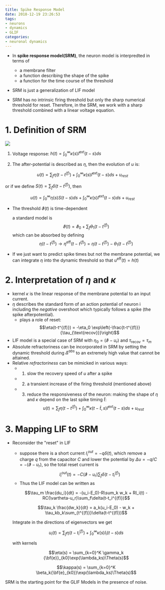 ```yaml
---
title: Spike Response Model
date: 2018-12-19 23:26:53
tags:
- neurons
- dynamics
- GLIF
categories:
- neuronal dynamics
---
```


- In **spike response model(SRM)**, the neuron model is interpredted in terms of 
  - a membrane filter
  - a function describing the shape of the spike
  - a function for the time course of the threshold

- SRM is just a generalization of LIF model
- SRM has no intrinsic firing threshold but only the sharp numerical threshold for reset. Therefore, in the SRM, we work with a sharp threshold combined with a linear voltage equation.

# 1. Definition of SRM

![](https://raw.githubusercontent.com/hengjiwang/blog_figures/master/SRM.png)

1. Voltage response: $h(t) = \int_0^\infty \kappa(s)I^{\text{ext}}(t-s)ds$

1. The after-potential is described as $\eta$, then the evolution of $u$ is:

$$u(t) = \sum_f\eta(t-t^{(f)}) + \int_0^\infty\kappa(s) I^{\text{ext}}(t-s)ds + u_{rest}$$

or if we define $S(t) = \sum_f\delta(t-t^{(f)})$, then

$$u(t) = \int_0^{\infty}\eta(s)S(t-s)ds + \int_0^\infty\kappa(s) I^{\text{ext}}(t-s)ds + u_{rest}$$
- The threshold $\vartheta(t)$ is time-dependent

    a standard model is 
    $$\vartheta(t) = \vartheta_0 + \sum_f \theta_1(t-t^{(f)})$$
    which can be absorbed by defining 
    $$\eta(t-t^{(f)})\rightarrow \eta^{\text{eff}}(t-t^{(f)}) = \eta(t-t^{(f)})- \theta_1(t-t^{(f)})$$ 

- If we just want to predict spike times but not the membrane potential, we can integrate $\eta$ into the dynamic threshold so that $u^{\text{eff}}(t) = h(t)$

# 2. Interpretation of $\eta$ and $\kappa$

- kernel $\kappa$ is the linear response of the membrane potential to an input current.
- $\eta$ describes the standard form of an action potential of neuron i including the _negative_ overshoot which typically follows a spike (the spike afterpotential).
  - plays a role of reset:
  $$\eta(t-t^{(f)}) = -\eta_0 \exp\left(-\frac{t-t^{(f)}}{\tau_{\text{recov}}}\right)$$
- LIF model is a special case of SRM with $\eta_0=(\vartheta-u_r)$ and $\tau_{\text{recov}}= \tau_m$
- Absolute refractoriness can be incorporated in SRM by setting the dynamic threshold during $\Delta^{abs}$ to an extremely high value that cannot be attained.
- Relative _refractoriness_ can be mimicked in various ways:
  - 1. slow the recovery speed of $u$ after a spike
  - 2. a transient increase of the firing threshold (mentioned above)
  - 3. reduce the responsiveness of the neuron: making the shape of $\eta$ and $\kappa$ depend on the last spike timing $\hat{t}$:
    $$u(t) = \sum_f\eta(t-t^{(f)}) + \int_0^\infty\kappa(t-\hat{t}, s) I^{\text{ext}}(t-s)ds + u_{rest}$$

# 3. Mapping LIF to SRM

- Reconsider the "reset" in LIF
  - suppose there is a short current $I^{out}_i = -q\delta(t)$, which remove a charge $q$ from the capacitor $C$ and lower the potential by $\Delta u=-q/C = -(\vartheta-u_r)$, so the total reset current is 
  $$I^{out}_i(t) = -C(\vartheta-u_r)\sum_f\delta(t-t^{(f)}_i)$$
  - Thus the LIF model can be written as
  
  $$\tau_m \frac{du_i}{dt} = -(u_i-E_0)-R\sum_k w_k + RI_i(t) -RC(\vartheta-u_r)\sum_f\delta(t-t_i^{(f)})$$

  $$\tau_k \frac{dw_k}{dt} = a_k(u_i-E_0) - w_k + \tau_kb_k\sum_{t^{(f)}}\delta(t-t^{(f)})$$

    Integrate in the directions of eigenvectors we get

    $$u_i(t) = \sum_f \eta(t - t_i^{(f)}) + \int_0^{\infty}\kappa(s)I_i(t-s)ds$$

    with kernels

    $$\eta(s) = \sum_{k=0}^K \gamma_k {\bf{e}}_{k0}\exp(\lambda_ks)\Theta(s)$$

    $$\kappa(s) = \sum_{k=0}^K \beta_k{\bf{e}_{k0}}\exp(\lambda_ks)\Theta(s)$$

SRM is the starting point for the GLIF Models in the presence of noise.

